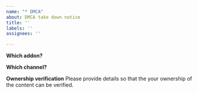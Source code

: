 ```yaml
---
name: "* DMCA"
about: DMCA take down notice
title: ''
labels: ''
assignees: ''

---
```


**Which addon?**

**Which channel?**

**Ownership verification**
Please provide details so that the your ownership of the content can be verified.
